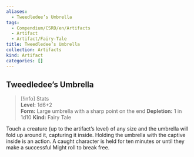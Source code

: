 ```yaml
---
aliases:
  - Tweedledee’s Umbrella
tags:
  - Compendium/CSRD/en/Artifacts
  - Artifact
  - Artifact/Fairy-Tale
title: Tweedledee’s Umbrella
collection: Artifacts
kind: Artifact
categories: []
---
```

## Tweedledee’s Umbrella  
>[!info] Stats  
> **Level:** 1d6+2  
> **Form:** Large umbrella with a sharp point on the end 
> **Depletion:** 1 in 1d10 
> **Kind:** Fairy Tale
  
Touch a creature (up to the artifact’s level) of any size and the umbrella will fold up around it, capturing it inside. Holding the umbrella with the captive inside is an action. A caught character is held for ten minutes or until they make a successful Might roll to break free.
